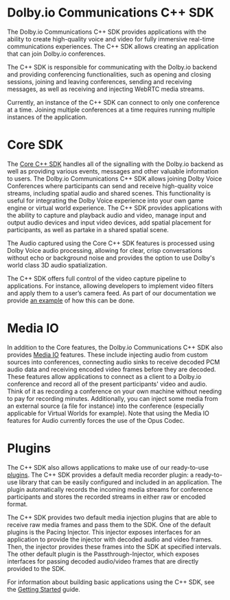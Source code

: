 # Dolby.io Communications C++ SDK

The Dolby.io Communications C++ SDK provides applications with the ability to create high-quality voice and video for fully immersive real-time communications experiences. The C++ SDK allows creating an application that can join Dolby.io conferences.

The C++ SDK is responsible for communicating with the Dolby.io backend and providing conferencing functionalities, such as opening and closing sessions, joining and leaving conferences, sending and receiving messages, as well as receiving and injecting WebRTC media streams.

Currently, an instance of the C++ SDK can connect to only one conference at a time. Joining multiple conferences at a time requires running multiple instances of the application.

Core SDK
========
The [Core C++ SDK](https://api-references.dolby.io/comms-sdk-cpp/api/coresdk.html) handles all of the signalling with the Dolby.io backend as well as providing various events, messages and other valuable information to users. The Dolby.io Communications C++ SDK allows joining Dolby Voice Conferences where participants can send and receive high-quality voice streams, including spatial audio and shared scenes. This functionality is useful for integrating the Dolby Voice experience into your own game engine or virtual world experience. The C++ SDK provides applications with the ability to capture and playback audio and video, manage input and output audio devices and input video devices, add spatial placement for participants, as well as partake in a shared spatial scene.

The Audio captured using the Core C++ SDK features is processed using Dolby Voice audio processing, allowing for clear, crisp conversations without echo or background noise and provides the option to use Dolby's world class 3D audio spatialization.

The C++ SDK offers full control of the video capture pipeline to applications. For instance, allowing developers to implement video filters and apply them to a user’s camera feed. As part of our documentation we provide [an example](https://api-references.dolby.io/comms-sdk-cpp/other/getting_started.html#video-processor) of how this can be done.

Media IO
========
In addition to the Core features, the Dolby.io Communications C++ SDK also provides [Media IO](https://api-references.dolby.io/comms-sdk-cpp/api/media_io.html) features. These include injecting audio from custom sources into conferences, connecting audio sinks to receive decoded PCM audio data and receiving encoded video frames before they are decoded. These features allow applications to connect as a client to a Dolby.io conference and record all of the present participants' video and audio. Think of it as recording a conference on your own machine without needing to pay for recording minutes. Additionally, you can inject some media from an external source (a file for instance) into the conference (especially applicable for Virtual Worlds for example). Note that using the Media IO features for Audio currently forces the use of the Opus Codec.

Plugins
=======
The C++ SDK also allows applications to make use of our ready-to-use [plugins](https://api-references.dolby.io/comms-sdk-cpp/api/plugins.html#plugins-api). The C++ SDK provides a default media recorder plugin: a ready-to-use library that can be easily configured and included in an application. The plugin automatically records the incoming media streams for conference participants and stores the recorded streams in either raw or encoded format.

The C++ SDK provides two default media injection plugins that are able to receive raw media frames and pass them to the SDK. One of the default plugins is the Pacing Injector. This injector exposes interfaces for an application to provide the injector with decoded audio and video frames. Then, the injector provides these frames into the SDK at specified intervals. The other default plugin is the Passthrough-Injector, which exposes interfaces for passing decoded audio/video frames that are directly provided to the SDK.

For information about building basic applications using the C++ SDK, see the [Getting Started](https://dolbyio.github.io/comms-sdk-cpp/other/getting_started.html) guide.
